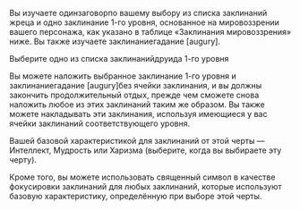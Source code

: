 Вы изучаете одинзаговорпо вашему выбору из списка заклинаний жреца и одно заклинание 1-го уровня, основанное на мировоззрении вашего персонажа, как указано в таблице «Заклинания мировоззрения» ниже. Вы также изучаете заклинаниегадание [augury].

Выберите одно из списка заклинанийдруида 1-го уровня

Вы можете наложить выбранное заклинание 1-го уровня и заклинаниегадание [augury]без ячейки заклинания, и вы должны закончить продолжительный отдых, прежде чем сможете снова наложить любое из этих заклинаний таким же образом. Вы также можете накладывать эти заклинания, используя имеющиеся у вас ячейки заклинаний соответствующего уровня.

Вашей базовой характеристикой для заклинаний от этой черты — Интеллект, Мудрость или Харизма (выберите, когда вы выбираете эту черту).

Кроме того, вы можете использовать священный символ в качестве фокусировки заклинаний для любых заклинаний, которые используют базовую характеристику, определённую при выборе этой черты.